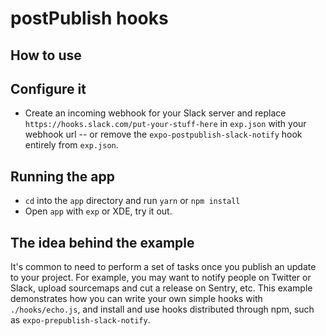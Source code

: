 # postPublish hooks

## How to use

## Configure it

- Create an incoming webhook for your Slack server and replace
`https://hooks.slack.com/put-your-stuff-here` in `exp.json` with your
webhook url -- or remove the `expo-postpublish-slack-notify` hook
entirely from `exp.json`.

## Running the app

- `cd` into the `app` directory and run `yarn` or `npm install`
- Open `app` with `exp` or XDE, try it out.

## The idea behind the example

It's common to need to perform a set of tasks once you publish an update
to your project. For example, you may want to notify people on Twitter
or Slack, upload sourcemaps and cut a release on Sentry, etc. This
example demonstrates how you can write your own simple hooks with
`./hooks/echo.js`, and install and use hooks distributed through npm,
such as `expo-prepublish-slack-notify`.
